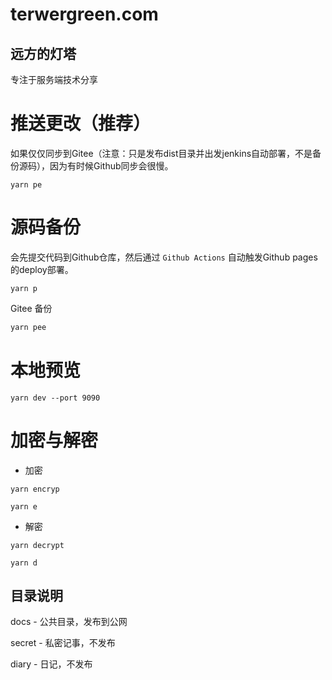 # terwergreen.com

<!--
<a href="https://github.com/terwer/src.terwer.github.io/actions/workflows/ci.yml"><img src="https://github.com/terwer/src.terwer.github.io/workflows/CI/badge.svg" alt="ci status"></a>
-->

## 远方的灯塔
专注于服务端技术分享

# 推送更改（推荐）

如果仅仅同步到Gitee（注意：只是发布dist目录并出发jenkins自动部署，不是备份源码），因为有时候Github同步会很慢。

```
yarn pe
```

# 源码备份

会先提交代码到Github仓库，然后通过 `Github Actions` 自动触发Github pages的deploy部署。

```
yarn p
```

Gitee 备份

```bash
yarn pee
```

# 本地预览

```
yarn dev --port 9090
```

# 加密与解密

- 加密

```
yarn encryp
```

```
yarn e
```

- 解密

```
yarn decrypt
```

```
yarn d
```

## 目录说明

docs - 公共目录，发布到公网

secret - 私密记事，不发布

diary - 日记，不发布